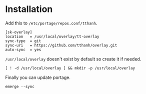 # Installation
Add this to `/etc/portage/repos.conf/tthanh`.

```
[sk-overlay]
location   = /usr/local/overlay/tt-overlay
sync-type  = git
sync-uri   = https://github.com/tthanh/overlay.git
auto-sync  = yes
```

`/usr/local/overlay` doesn't exist by default so create it if needed.

```
[ ! -d /usr/local/overlay ] && mkdir -p /usr/local/overlay
```

Finally you can update portage.

```
emerge --sync
```

